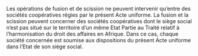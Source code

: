Les opérations de fusion et de scission ne peuvent intervenir qu’entre des sociétés coopératives régies par le présent Acte uniforme.
La fusion et la scission peuvent concerner des sociétés coopératives dont le siège social n’est pas situé sur le territoire d’un même Etat Partie au Traité relatif à l’harmonisation du droit des affaires en Afrique. Dans ce cas, chaque société concernée est soumise aux dispositions du présent Acte uniforme dans l’Etat de son siège social.